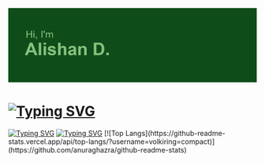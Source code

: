 <img src="header.png">
<h1><a href="https://git.io/typing-svg"><img src="https://readme-typing-svg.herokuapp.com?font=Poppins&size=40&pause=1000&color=71C17C&background=52471500&vCenter=true&width=435&lines=About+me+%F0%9F%98%8A" alt="Typing SVG" /></a></h1>
<a href="https://git.io/typing-svg"><img src="https://readme-typing-svg.herokuapp.com?font=Poppins&size=25&pause=1000&color=71C17C&background=52471500&multiline=true&width=435&lines=Student+of+NOSU+%F0%9F%8E%93" alt="Typing SVG" /></a>
<a href="https://git.io/typing-svg"><img src="https://readme-typing-svg.herokuapp.com?font=Poppins&size=25&pause=1000&color=71C17C&background=52471500&multiline=true&width=435&lines=Future+.NET+Developer+%F0%9F%91%A8%E2%80%8D%F0%9F%92%BB" alt="Typing SVG" /></a>
[![Top Langs](https://github-readme-stats.vercel.app/api/top-langs/?username=volkiring=compact)](https://github.com/anuraghazra/github-readme-stats)
